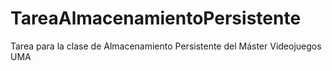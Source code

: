 # TareaAlmacenamientoPersistente
Tarea para la clase de Almacenamiento Persistente del Máster Videojuegos UMA
